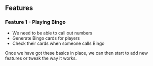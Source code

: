 ## Features

### Feature 1 - Playing Bingo
- We need to be able to call out numbers
- Generate Bingo cards for players
- Check their cards when someone calls Bingo

Once we have got these basics in place, we can then start to add new features
or tweak the way it works.

